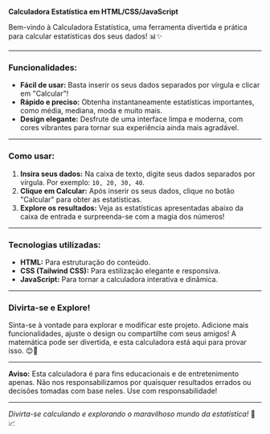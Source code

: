 **Calculadora Estatística em HTML/CSS/JavaScript**

Bem-vindo à Calculadora Estatística, uma ferramenta divertida e prática para calcular estatísticas dos seus dados! 📊✨

---

### Funcionalidades:

- **Fácil de usar:** Basta inserir os seus dados separados por vírgula e clicar em "Calcular"!
- **Rápido e preciso:** Obtenha instantaneamente estatísticas importantes, como média, mediana, moda e muito mais.
- **Design elegante:** Desfrute de uma interface limpa e moderna, com cores vibrantes para tornar sua experiência ainda mais agradável.

---

### Como usar:

1. **Insira seus dados:** Na caixa de texto, digite seus dados separados por vírgula. Por exemplo: `10, 20, 30, 40`.
2. **Clique em Calcular:** Após inserir os seus dados, clique no botão "Calcular" para obter as estatísticas.
3. **Explore os resultados:** Veja as estatísticas apresentadas abaixo da caixa de entrada e surpreenda-se com a magia dos números!

---

### Tecnologias utilizadas:

- **HTML:** Para estruturação do conteúdo.
- **CSS (Tailwind CSS):** Para estilização elegante e responsiva.
- **JavaScript:** Para tornar a calculadora interativa e dinâmica.

---

### Divirta-se e Explore!

Sinta-se à vontade para explorar e modificar este projeto. Adicione mais funcionalidades, ajuste o design ou compartilhe com seus amigos! A matemática pode ser divertida, e esta calculadora está aqui para provar isso. 😊🎉

---

**Aviso:** Esta calculadora é para fins educacionais e de entretenimento apenas. Não nos responsabilizamos por quaisquer resultados errados ou decisões tomadas com base neles. Use com responsabilidade!

---

*Divirta-se calculando e explorando o maravilhoso mundo da estatística!* 🎲📈
